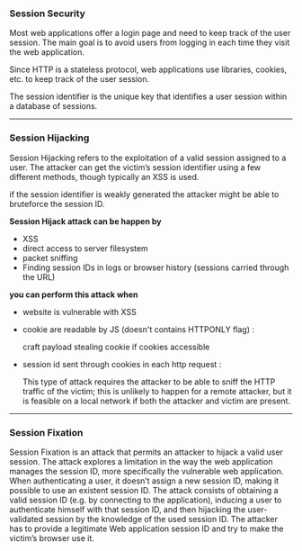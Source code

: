 ### Session Security

Most web applications offer a login page and need to keep track of the user session. The main goal is to avoid users from logging in each time they visit the web application.

Since HTTP is a stateless protocol, web applications use libraries, cookies, etc. to keep track of the user session.

The session identifier is the unique key that identifies a user session within a database of sessions. 

---

### Session Hijacking

Session Hijacking refers to the exploitation of a valid session assigned to a user. The attacker can get the victim’s session identifier using a few different methods, though typically an XSS is used. 

 if the session identifier is weakly generated the attacker might be able to bruteforce the session ID.

**Session Hijack attack can be happen by**

- XSS
- direct access to server filesystem
- packet sniffing
- Finding session IDs in logs or browser history (sessions carried through the URL)

**you can perform this attack when**

- website is vulnerable with XSS 

- cookie are readable by JS (doesn't contains HTTPONLY flag) : 

  craft payload stealing cookie if cookies accessible

- session id sent through cookies in each http request :

  This type of attack requires the attacker to be able to sniff the HTTP traffic of the victim; this is unlikely to happen for a remote attacker, but it is feasible on a local network if both the attacker and victim are present.

---

### Session Fixation

Session Fixation is an attack that permits an attacker to hijack a valid user session. The attack explores a limitation in the way the web application manages the session ID, more specifically the vulnerable web application. When authenticating a user, it doesn’t assign a new session ID, making it possible to use an existent session ID. The attack consists of obtaining a valid session ID (e.g. by connecting to the application), inducing a user to authenticate himself with that session ID, and then hijacking the user-validated session by the knowledge of the used session ID. The attacker has to provide a legitimate Web application session ID and try to make the victim’s browser use it.

